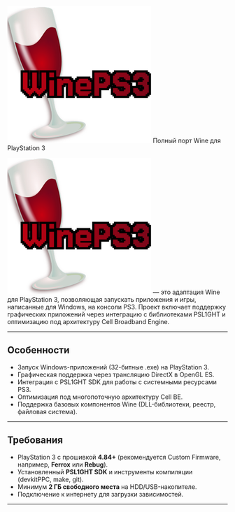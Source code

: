 


![Logo](logo1.png) Полный порт Wine для PlayStation 3


![Logo](logo1.png) — это адаптация Wine для PlayStation 3, позволяющая запускать приложения и игры, написанные для Windows, на консоли PS3. Проект включает поддержку графических приложений через интеграцию с библиотеками PSL1GHT и оптимизацию под архитектуру Cell Broadband Engine.

---

## Особенности
- Запуск Windows-приложений (32-битные .exe) на PlayStation 3.
- Графическая поддержка через трансляцию DirectX в OpenGL ES.
- Интеграция с PSL1GHT SDK для работы с системными ресурсами PS3.
- Оптимизация под многопоточную архитектуру Cell BE.
- Поддержка базовых компонентов Wine (DLL-библиотеки, реестр, файловая система).

---

## Требования
- PlayStation 3 с прошивкой **4.84+** (рекомендуется Custom Firmware, например, **Ferrox** или **Rebug**).
- Установленный **PSL1GHT SDK** и инструменты компиляции (devkitPPC, make, git).
- Минимум **2 ГБ свободного места** на HDD/USB-накопителе.
- Подключение к интернету для загрузки зависимостей.

---

